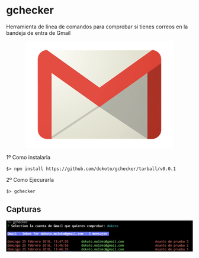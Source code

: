 # gchecker
Herramienta de linea de comandos para comprobar si tienes correos en la bandeja de entra de Gmail
<p align="center"><img src="https://github.com/dokoto/gchecker/raw/master/assets/gmail.png" width="400" /></p>

1º Como instalarla
```
$> npm install https://github.com/dokoto/gchecker/tarball/v0.0.1
```

2º Como Ejecurarla
```
$> gchecker
```

## Capturas
<p align="center"><img src="https://github.com/dokoto/gchecker/raw/master/assets/screen1.png" width="800" /></p>